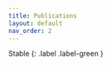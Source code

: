 ```yaml
---
title: Publications
layout: default
nav_order: 2
---
```



<dl>
  <dt>
    Stable 
    {: .label .label-green }
  </dt>
</dl>

